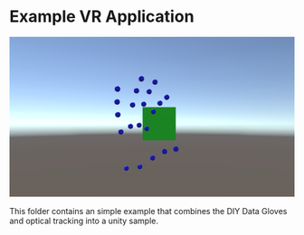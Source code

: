 # Example VR Application
![Build and Touch in Action](../img/sample-application.png)

This folder contains an simple example that combines the DIY Data Gloves and optical tracking into a unity sample.